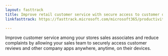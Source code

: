 ```yaml
---
layout: fasttrack
title: Improve retail customer service with secure access to customer data
linkfasttrack: https://fasttrack.microsoft.com/microsoft365/productivitylibrary/Improve-retail-customer-service-with-secure-access-to-customer-data 

---
```

Improve customer service among your stores sales associates and reduce complaints by allowing your sales team to securely access customer reviews and other company apps anywhere, anytime, on their devices.